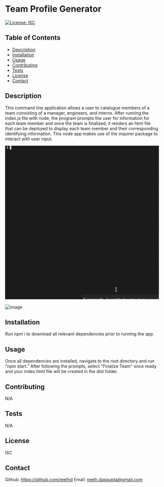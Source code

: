  # Team Profile Generator
  [![License: ISC](https://img.shields.io/badge/License-ISC-blue.svg)](https://opensource.org/licenses/ISC)

  ## Table of Contents
  - [Description](#description)
  - [Installation](#installation)
  - [Usage](#usage)
  - [Contributing](#contributing)
  - [Tests](#tests) 
  - [License](#license)
  - [Contact](#contact)

  ## Description
  This command line application allows a user to catalogue members of a team consisting of a manager, engineers, and interns. After running the index.js file with node, the program prompts the user for information for each team member and once the team is finalized, it renders an html file that can be deployed to display each team member and their corresponding identifying information. This node app makes use of the inquirer package to interact with user input.
  
  ![](https://github.com/reethd/Team-Profile-Generator/blob/main/team-profile-generator.gif)
  
  ![image](https://user-images.githubusercontent.com/115037176/234102136-7fc6e850-5ed2-4a68-874a-a7451501130d.png)


  ## Installation
  Run npm i to download all relevant dependencies prior to running the app.

  ## Usage
  Once all dependencies are installed, navigate to the root directory and run "npm start." After following the prompts, select "Finalize Team" once ready and your index.html file will be created in the dist folder.

  ## Contributing
  N/A

  ## Tests
N/A

  ## License
  ISC

  ## Contact
  Github: https://github.com/reethd
  Email: reeth.dasgupta@gmail.com

